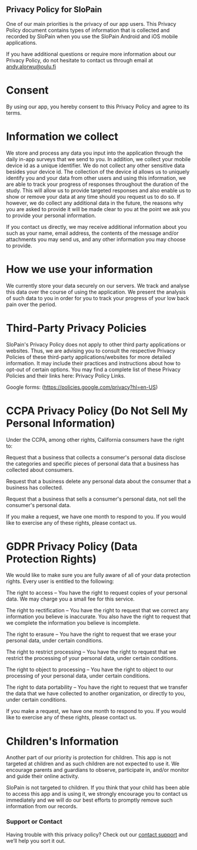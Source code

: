 ## Privacy Policy for SloPain

One of our main priorities is the privacy of our app users. This Privacy Policy document contains types of information that is collected and recorded by SloPain when you use the SloPain Android and iOS mobile applications.

If you have additional questions or require more information about our Privacy Policy, do not hesitate to contact us through email at andy.alorwu@oulu.fi


# Consent

By using our app, you hereby consent to this Privacy Policy and agree to its terms.

# Information we collect

We store and process any data you input into the application through the daily in-app surveys that we send to you. In addition, we collect your mobile device id as a unique identifier. We do not collect any other sensitive data besides your device id. The collection of the device id allows us to uniquely identify you and your data from other users and using this information, we are able to track your progress of responses throughout the duration of the study. This will allow us to provide targeted responses and also enable us to show or remove your data at any time should you request us to do so. If however, we do collect any additional data in the future, the reasons why you are asked to provide it will be made clear to you at the point we ask you to provide your personal information.

If you contact us directly, we may receive additional information about you such as your name, email address, the contents of the message and/or attachments you may send us, and any other information you may choose to provide.


# How we use your information

We currently store your data securely on our servers. We track and analyse this data over the course of using the application. We present the analysis of such data to you in order for you to track your progress of your low back pain over the period.  


# Third-Party Privacy Policies

SloPain's Privacy Policy does not apply to other third party applications or websites. Thus, we are advising you to consult the respective Privacy Policies of these third-party applications/websites for more detailed information. It may include their practices and instructions about how to opt-out of certain options. You may find a complete list of these Privacy Policies and their links here: Privacy Policy Links.

Google forms: (https://policies.google.com/privacy?hl=en-US)


# CCPA Privacy Policy (Do Not Sell My Personal Information)

Under the CCPA, among other rights, California consumers have the right to:

Request that a business that collects a consumer's personal data disclose the categories and specific pieces of personal data that a business has collected about consumers.

Request that a business delete any personal data about the consumer that a business has collected.

Request that a business that sells a consumer's personal data, not sell the consumer's personal data.

If you make a request, we have one month to respond to you. If you would like to exercise any of these rights, please contact us.


# GDPR Privacy Policy (Data Protection Rights)

We would like to make sure you are fully aware of all of your data protection rights. Every user is entitled to the following:

The right to access – You have the right to request copies of your personal data. We may charge you a small fee for this service.

The right to rectification – You have the right to request that we correct any information you believe is inaccurate. You also have the right to request that we complete the information you believe is incomplete.

The right to erasure – You have the right to request that we erase your personal data, under certain conditions.

The right to restrict processing – You have the right to request that we restrict the processing of your personal data, under certain conditions.

The right to object to processing – You have the right to object to our processing of your personal data, under certain conditions.

The right to data portability – You have the right to request that we transfer the data that we have collected to another organization, or directly to you, under certain conditions.

If you make a request, we have one month to respond to you. If you would like to exercise any of these rights, please contact us.


# Children's Information

Another part of our priority is protection for children. This app is not targeted at children and as such children are not expected to use it. We encourage parents and guardians to observe, participate in, and/or monitor and guide their online activity. 

SloPain is not targeted to children. If you think that your child has been able to access this app and is using it, we strongly encourage you to contact us immediately and we will do our best efforts to promptly remove such information from our records.


### Support or Contact

Having trouble with this privacy policy? Check out our [contact support](andy.alorwu@oulu.fi) and we’ll help you sort it out.

